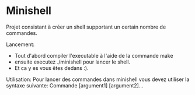 # Minishell

Projet consistant à créer un shell supportant un certain nombre de commandes.

Lancement:
- Tout d'abord compiler l'executable à l'aide de la commande make
- ensuite executez ./minishell pour lancer le shell.
- Et ca y es vous êtes dedans :).

Utilisation:
Pour lancer des commandes dans minishell vous devez utiliser la syntaxe suivante:
Commande [argument1] [argument2]...
